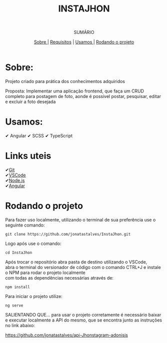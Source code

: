 <h1 align="center">INSTAJHON</h1 align="center">
 <br />
  <p align="center">SUMÁRIO<p align="center">
  <a href="#sobre"> Sobre </a> |
  <a href="#Requisitos">Requisitos</a> |
  <a href="#usamos"> Usamos </a> |
  <a href="#rodando-o-projeto"> Rodando o projeto </a> 
       <br />
    <br />
  </p>
</p>

# Sobre:

Projeto criado para prática dos conhecimentos adquiridos<br>

Proposta: Implementar uma aplicação frontend, que faça um CRUD completo para postagem de foto, aonde é possível postar, pesquisar, editar e excluir a foto desejada<br>

# Usamos:

✔ Angular
✔ SCSS
✔ TypeScript


# Links uteis

✔[Git](https://git-scm.com) <br>
✔[VSCode](https://code.visualstudio.com/) <br>
✔[Node.js](https://nodejs.org/en/) <br>
✔[Angular](https://angular.io/) <br>

# Rodando o projeto

Para fazer uso localmente, utilizando o terminal de sua preferência use o seguinte comando:

`git clone https://github.com/jonatastalves/InstaJhon.git`

Logo após use o comando:

`cd InstaJhon`

Após trocar o repositório abra pasta de destino utilizando o VSCode,<br>
abra o terminal do versionador de código com o comando CTRL+J e instale o NPM para rodar o projeto localmente<br>
com todas as dependências necessárias através de:

`npm install`

Para iniciar o projeto utilize:

`ng serve`

SALIENTANDO QUE... para usar o projeto corretamente é necessário baixar e executar localmente a API do mesmo, que se encontra junto as instruções no link abaixo:

https://github.com/jonatastalves/api-Jhonstagram-adonisjs
